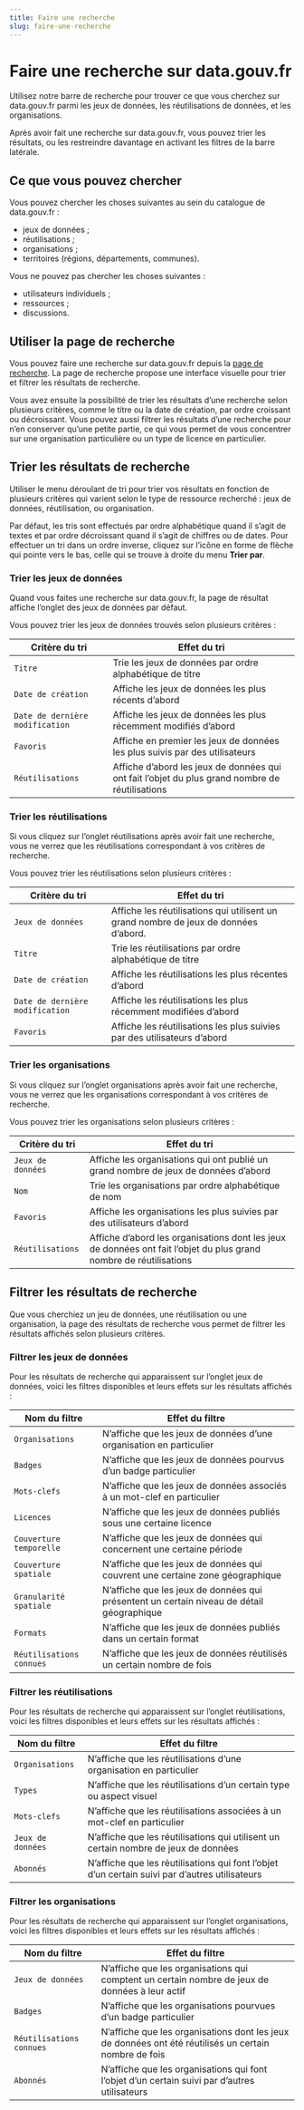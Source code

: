 ```yaml
---
title: Faire une recherche
slug: faire-une-recherche
---
```

# Faire une recherche sur data.gouv.fr

Utilisez notre barre de recherche pour trouver ce que vous cherchez sur data.gouv.fr parmi les jeux de données, les réutilisations de données, et les organisations.

Après avoir fait une recherche sur data.gouv.fr, vous pouvez trier les résultats, ou les restreindre davantage en activant les filtres de la barre latérale.

## Ce que vous pouvez chercher

Vous pouvez chercher les choses suivantes au sein du catalogue de data.gouv.fr :

* jeux de données ;
* réutilisations ;
* organisations ;
* territoires (régions, départements, communes).

Vous ne pouvez pas chercher les choses suivantes :

* utilisateurs individuels ;
* ressources ;
* discussions.

## Utiliser la page de recherche

Vous pouvez faire une recherche sur data.gouv.fr depuis la [page de recherche](https://www.data.gouv.fr/fr/search/). La page de recherche propose une interface visuelle pour trier et filtrer les résultats de recherche.

Vous avez ensuite la possibilité de trier les résultats d’une recherche selon plusieurs critères, comme le titre ou la date de création, par ordre croissant ou décroissant. Vous pouvez aussi filtrer les résultats d’une recherche pour n’en conserver qu’une petite partie, ce qui vous permet de vous concentrer sur une organisation particulière ou un type de licence en particulier.

## Trier les résultats de recherche

Utiliser le menu déroulant de tri pour trier vos résultats en fonction de plusieurs critères qui varient selon le type de ressource recherché : jeux de données, réutilisation, ou organisation.

Par défaut, les tris sont effectués par ordre alphabétique quand il s’agit de textes et par ordre décroissant quand il s’agit de chiffres ou de dates. Pour effectuer un tri dans un ordre inverse, cliquez sur l’icône en forme de flèche qui pointe vers le bas, celle qui se trouve à droite du menu **Trier par**.

### Trier les jeux de données

Quand vous faites une recherche sur data.gouv.fr, la page de résultat affiche l’onglet des jeux de données par défaut.

Vous pouvez trier les jeux de données trouvés selon plusieurs critères :

Critère du tri | Effet du tri
---|---
`Titre` | Trie les jeux de données par ordre alphabétique de titre
`Date de création` | Affiche les jeux de données les plus récents d’abord
`Date de dernière modification` | Affiche les jeux de données les plus récemment modifiés d’abord
`Favoris` | Affiche en premier les jeux de données les plus suivis par des utilisateurs
`Réutilisations` | Affiche d’abord les jeux de données qui ont fait l’objet du plus grand nombre de réutilisations

### Trier les réutilisations

Si vous cliquez sur l’onglet réutilisations après avoir fait une recherche, vous ne verrez que les réutilisations correspondant à vos critères de recherche.

Vous pouvez trier les réutilisations selon plusieurs critères :

Critère du tri | Effet du tri
---|---
`Jeux de données` | Affiche les réutilisations qui utilisent un grand nombre de jeux de données d’abord.
`Titre` | Trie les réutilisations par ordre alphabétique de titre
`Date de création` | Affiche les réutilisations les plus récentes d’abord
`Date de dernière modification` | Affiche les réutilisations les plus récemment modifiées d’abord
`Favoris` | Affiche les réutilisations les plus suivies par des utilisateurs d’abord

### Trier les organisations

Si vous cliquez sur l’onglet organisations après avoir fait une recherche, vous ne verrez que les organisations correspondant à vos critères de recherche.

Vous pouvez trier les organisations selon plusieurs critères :

Critère du tri | Effet du tri
---|---
`Jeux de données` | Affiche les organisations qui ont publié un grand nombre de jeux de données d’abord
`Nom` | Trie les organisations par ordre alphabétique de nom
`Favoris` | Affiche les organisations les plus suivies par des utilisateurs d’abord
`Réutilisations` | Affiche d’abord les organisations dont les jeux de données ont fait l’objet du plus grand nombre de réutilisations

## Filtrer les résultats de recherche

Que vous cherchiez un jeu de données, une réutilisation ou une organisation, la page des résultats de recherche vous permet de filtrer les résultats affichés selon plusieurs critères.

### Filtrer les jeux de données

Pour les résultats de recherche qui apparaissent sur l’onglet jeux de données, voici les filtres disponibles et leurs effets sur les résultats affichés :

Nom du filtre | Effet du filtre
---|---
`Organisations` | N’affiche que les jeux de données d’une organisation en particulier
`Badges` | N’affiche que les jeux de données pourvus d’un badge particulier
`Mots-clefs` | N’affiche que les jeux de données associés à un mot-clef en particulier
`Licences` | N’affiche que les jeux de données publiés sous une certaine licence
`Couverture temporelle` | N’affiche que les jeux de données qui concernent une certaine période
`Couverture spatiale` | N’affiche que les jeux de données qui couvrent une certaine zone géographique
`Granularité spatiale` | N’affiche que les jeux de données qui présentent un certain niveau de détail géographique
`Formats` | N’affiche que les jeux de données publiés dans un certain format
`Réutilisations connues` | N’affiche que les jeux de données réutilisés un certain nombre de fois

### Filtrer les réutilisations

Pour les résultats de recherche qui apparaissent sur l’onglet réutilisations, voici les filtres disponibles et leurs effets sur les résultats affichés :

Nom du filtre | Effet du filtre
---|---
`Organisations` | N’affiche que les réutilisations d’une organisation en particulier
`Types` | N’affiche que les réutilisations d’un certain type ou aspect visuel
`Mots-clefs` | N’affiche que les réutilisations associées à un mot-clef en particulier
`Jeux de données` | N’affiche que les réutilisations qui utilisent un certain nombre de jeux de données
`Abonnés` | N’affiche que les réutilisations qui font l’objet d’un certain suivi par d’autres utilisateurs

### Filtrer les organisations

Pour les résultats de recherche qui apparaissent sur l’onglet organisations, voici les filtres disponibles et leurs effets sur les résultats affichés :

Nom du filtre | Effet du filtre
---|---
`Jeux de données` | N’affiche que les organisations qui comptent un certain nombre de jeux de données à leur actif
`Badges` | N’affiche que les organisations pourvues d’un badge particulier
`Réutilisations connues` | N’affiche que les organisations dont les jeux de données ont été réutilisés un certain nombre de fois
`Abonnés` | N’affiche que les organisations qui font l’objet d’un certain suivi par d’autres utilisateurs
